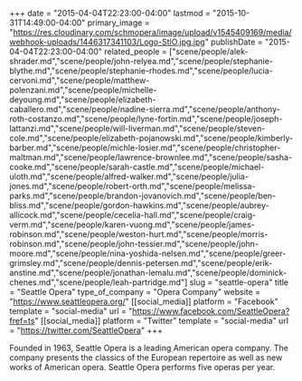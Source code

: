 +++
date = "2015-04-04T22:23:00-04:00"
lastmod = "2015-10-31T14:49:00-04:00"
primary_image = "https://res.cloudinary.com/schmopera/image/upload/v1545409169/media/webhook-uploads/1446317341103/Logo-StlO.jpg.jpg"
publishDate = "2015-04-04T22:23:00-04:00"
related_people = ["scene/people/alek-shrader.md","scene/people/john-relyea.md","scene/people/stephanie-blythe.md","scene/people/stephanie-rhodes.md","scene/people/lucia-cervoni.md","scene/people/matthew-polenzani.md","scene/people/michelle-deyoung.md","scene/people/elizabeth-caballero.md","scene/people/nadine-sierra.md","scene/people/anthony-roth-costanzo.md","scene/people/lyne-fortin.md","scene/people/joseph-lattanzi.md","scene/people/will-liverman.md","scene/people/steven-cole.md","scene/people/elizabeth-pojanowski.md","scene/people/kimberly-barber.md","scene/people/michle-losier.md","scene/people/christopher-maltman.md","scene/people/lawrence-brownlee.md","scene/people/sasha-cooke.md","scene/people/sarah-castle.md","scene/people/michael-uloth.md","scene/people/alfred-walker.md","scene/people/julia-jones.md","scene/people/robert-orth.md","scene/people/melissa-parks.md","scene/people/brandon-jovanovich.md","scene/people/ben-bliss.md","scene/people/gordon-hawkins.md","scene/people/aubrey-allicock.md","scene/people/cecelia-hall.md","scene/people/craig-verm.md","scene/people/karen-vuong.md","scene/people/james-robinson.md","scene/people/weston-hurt.md","scene/people/morris-robinson.md","scene/people/john-tessier.md","scene/people/john-moore.md","scene/people/nina-yoshida-nelsen.md","scene/people/greer-grimsley.md","scene/people/dennis-petersen.md","scene/people/erik-anstine.md","scene/people/jonathan-lemalu.md","scene/people/dominick-chenes.md","scene/people/leah-partridge.md"]
slug = "seattle-opera"
title = "Seattle Opera"
type_of_company = "Opera Company"
website = "https://www.seattleopera.org/"
[[social_media]]
platform = "Facebook"
template = "social-media"
url = "https://www.facebook.com/SeattleOpera?fref=ts"
[[social_media]]
platform = "Twitter"
template = "social-media"
url = "https://twitter.com/SeattleOpera"
+++

<p>
	Founded in 1963, Seattle Opera is a leading American opera company. The company presents the classics of the European repertoire as well as new works of American opera. Seattle Opera performs five operas per year.
</p>
